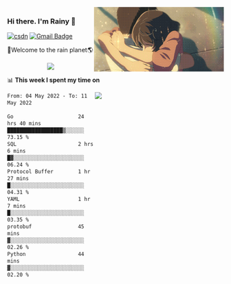 <img  align='right' height="150" src="https://github.com/LikeRainDay/LikeRainDay/blob/master/pic/img_rain_1.gif?raw=true">



### Hi there. I'm Rainy :lemon:

[![csdn](https://img.shields.io/badge/-csdn-c14438?style=flat-square&logo=c&logoColor=white)](https://blog.csdn.net/qq_15807167)
[![Gmail Badge](https://img.shields.io/badge/-gmail-c14438?style=flat-square&logo=Gmail&logoColor=white&link=mailto:houshuai0816@gmail.com)](mailto:houshuai0816@gmail.com)

🚀Welcome to the rain planet🌎

<center>
<img align='center'  src="https://source.unsplash.com/random/1200x600">
</center>

📊 **This week I spent my time on**

<img align='right'   width="300" src="https://github-readme-stats.vercel.app/api?username=LikeRainDay&show_icons=true&title_color=fff&icon_color=79ff97&text_color=9f9f9f&bg_color=151515">

<!--START_SECTION:waka-->

```text
From: 04 May 2022 - To: 11 May 2022

Go                     24 hrs 40 mins  ██████████████████▒░░░░░░   73.15 %
SQL                    2 hrs 6 mins    █▓░░░░░░░░░░░░░░░░░░░░░░░   06.24 %
Protocol Buffer        1 hr 27 mins    █░░░░░░░░░░░░░░░░░░░░░░░░   04.31 %
YAML                   1 hr 7 mins     █░░░░░░░░░░░░░░░░░░░░░░░░   03.35 %
protobuf               45 mins         ▓░░░░░░░░░░░░░░░░░░░░░░░░   02.26 %
Python                 44 mins         ▓░░░░░░░░░░░░░░░░░░░░░░░░   02.20 %
```

<!--END_SECTION:waka-->
